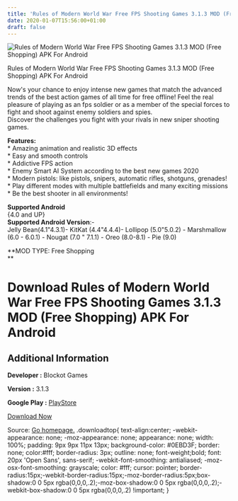 ```yaml
---
title: 'Rules of Modern World War Free FPS Shooting Games 3.1.3 MOD (Free Shopping) APK For Android'
date: 2020-01-07T15:56:00+01:00
draft: false
---
```


![Rules of Modern World War Free FPS Shooting Games 3.1.3 MOD (Free Shopping) APK For Android](https://i0.wp.com/apkhome.net/wp-content/uploads/2020/01/Rules-of-Modern-World-War-Free-FPS-Shooting-Games-3.1.3-MOD-Free-Shopping.png "Rules of Modern World War Free FPS Shooting Games 3.1.3 MOD (Free Shopping) APK For Android")

  

Rules of Modern World War Free FPS Shooting Games 3.1.3 MOD (Free Shopping) APK For Android

Now's your chance to enjoy intense new games that match the advanced trends of the best action games of all time for free offline! Feel the real pleasure of playing as an fps soldier or as a member of the special forces to fight and shoot against enemy soldiers and spies.  
Discover the challenges you fight with your rivals in new sniper shooting games.

**Features:**  
\* Amazing animation and realistic 3D effects  
\* Easy and smooth controls  
\* Addictive FPS action  
\* Enemy Smart AI System according to the best new games 2020  
\* Modern pistols: like pistols, snipers, automatic rifles, shotguns, grenades!  
\* Play different modes with multiple battlefields and many exciting missions  
\* Be the best shooter in all environments!

**Supported Android**  
{4.0 and UP}  
**Supported Android Version**:-  
Jelly Bean(4.1"4.3.1)- KitKat (4.4"4.4.4)- Lollipop (5.0"5.0.2) - Marshmallow (6.0 - 6.0.1) - Nougat (7.0 " 7.1.1) - Oreo (8.0-8.1) - Pie (9.0)

**MOD TYPE: Free Shopping  
**

Download Rules of Modern World War Free FPS Shooting Games 3.1.3 MOD (Free Shopping) APK For Android
====================================================================================================

Additional Information
----------------------

**Developer :** Blockot Games

**Version :** 3.1.3

**Google Play :** [PlayStore](https://play.google.com/store/apps/details?id=com.blockot.worldwar.shooting.game)

  

[Download Now](https://store4app.co/post/rules-of-modern-world-war-free-fps-shooting-games-3-1-3-mod-free-shopping-apk-for-android_1578408266)

  
Source: [Go homepage.](https://store4app.co/post/rules-of-modern-world-war-free-fps-shooting-games-3-1-3-mod-free-shopping-apk-for-android_1578408266) .downloadtop{ text-align:center; -webkit-appearance: none; -moz-appearance: none; appearance: none; width: 100%; padding: 9px 9px 11px 13px; background-color: #0EBD3F; border: none; color:#fff; border-radius: 3px; outline: none; font-weight;bold; font: 20px 'Open Sans', sans-serif; -webkit-font-smoothing: antialiased; -moz-osx-font-smoothing: grayscale; color: #fff; cursor: pointer; border-radius:15px;-webkit-border-radius:15px;-moz-border-radius:5px;box-shadow:0 0 5px rgba(0,0,0,.2);-moz-box-shadow:0 0 5px rgba(0,0,0,.2);-webkit-box-shadow:0 0 5px rgba(0,0,0,.2) !important; }
